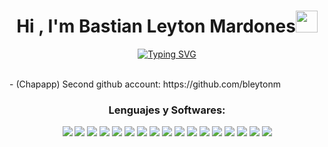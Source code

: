 
<h1 align="center"><b>Hi , I'm Bastian Leyton Mardones</b><img src="https://i.giphy.com/lGBeeSvVQA7xME62Df.webp" width="35"></h1>
<!--  -->
<p align="center">
  <a href="https://git.io/typing-svg"><img src="https://readme-typing-svg.herokuapp.com?font=Fira+Code&pause=1000&center=true&vCenter=true&width=435&lines=Software+Engineer;Cybersecurity+Enthusiast;Full+Stack+Developer" alt="Typing SVG" /></a>
</p>
<br>
- (Chapapp) Second github account: https://github.com/bleytonm

 <div align="center">
    <h3 align="center">Lenguajes y Softwares:</h3>
    <img src="https://img.icons8.com/?size=64&id=r4UrHt1gLC2t&format=png&color=000000"/>
    <img src="https://img.icons8.com/color/64/000000/php.png"/>
    <img src="https://img.icons8.com/color/64/000000/html-5--v1.png"/>
    <img src="https://img.icons8.com/color/64/000000/css3.png"/>
    <img src="https://img.icons8.com/color/64/000000/javascript.png"/>
    <img src="https://img.icons8.com/?size=64&id=20774&format=png&color=000000"/>
    <img src="https://img.icons8.com/color/64/000000/python.png"/>
    <img src="https://img.icons8.com/?size=64&id=8ljTDYUEydbJ&format=png&color=000000"/>
    <img src="https://img.icons8.com/color/64/000000/mysql-logo.png"/>
    <img src="https://img.icons8.com/color/64/000000/linux.png"/>
    <img src="https://img.icons8.com/color/64/000000/git.png"/>
    <img src="https://img.icons8.com/?size=64&id=63777&format=png&color=000000"/>
    <img src="https://img.icons8.com/?size=64&id=4VVL78edhbW9&format=png&color=000000"/>
    <img src="https://img.icons8.com/color/64/000000/office-365.png"/>
    <img src="https://img.icons8.com/?size=64&id=cdYUlRaag9G9&format=png&color=000000"/>
    <img src="https://img.icons8.com/color/64/000000/visual-studio-code-2019.png"/>
   <img src="https://img.icons8.com/?size=100&id=39292&format=png&color=000000"/>
 </div>
